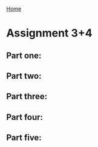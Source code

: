 [Home]( https://pbm15.github.io/Mitchell-Portfolio/)

# Assignment 3+4

## Part one: 

## Part two: 

## Part three: 

## Part four: 

## Part five: 
